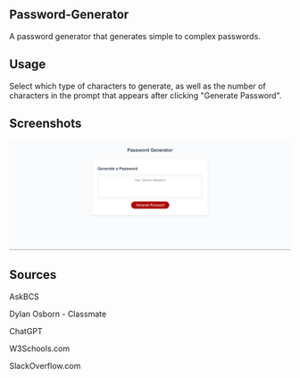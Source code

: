 ## Password-Generator
A password generator that generates simple to complex passwords.

## Usage
Select which type of characters to generate, as well as the number of characters in the prompt that appears after clicking "Generate Password".



## Screenshots
![image of deployed password generator](./assets/img/password.png)



## Sources

AskBCS

Dylan Osborn - Classmate

ChatGPT

W3Schools.com

SlackOverflow.com



